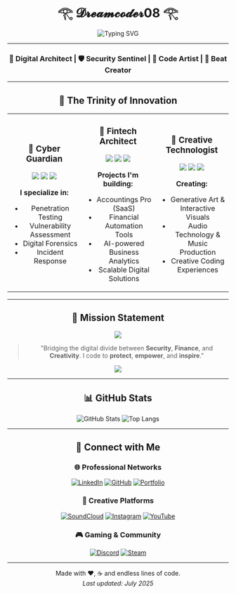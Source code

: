<div align="center">

# 𓂀 𝓓𝓻𝓮𝓪𝓶𝓬𝓸𝓭𝓮𝓻08 𓂀

<img src="https://readme-typing-svg.herokuapp.com?font=Fira+Code&size=28&duration=3000&pause=1000&color=00D9FF&center=true&vCenter=true&width=600&lines=Cybersecurity+Engineer;Creative+Technologist;Financial+Innovator;Music+Producer" alt="Typing SVG" />

---

### 🚀 **Digital Architect** | 🛡️ **Security Sentinel** | 🎨 **Code Artist** | 🎵 **Beat Creator**

---

## 🎯 **The Trinity of Innovation**

<table>
<tr>
<td width="33%" align="center">

### 🔐 **Cyber Guardian**
<img src="https://img.shields.io/badge/Red_Team-FF0000?style=for-the-badge&logo=hackthebox&logoColor=white" />
<img src="https://img.shields.io/badge/Linux-FCC624?style=for-the-badge&logo=linux&logoColor=black" />
<img src="https://img.shields.io/badge/Kali_Linux-557C94?style=for-the-badge&logo=kalilinux&logoColor=white" />

**I specialize in:**
- Penetration Testing
- Vulnerability Assessment
- Digital Forensics
- Incident Response

</td>
<td width="33%" align="center">

### 💎 **Fintech Architect**
<img src="https://img.shields.io/badge/React-61DAFB?style=for-the-badge&logo=react&logoColor=black" />
<img src="https://img.shields.io/badge/Node.js-339933?style=for-the-badge&logo=node.js&logoColor=white" />
<img src="https://img.shields.io/badge/PostgreSQL-4169E1?style=for-the-badge&logo=postgresql&logoColor=white" />

**Projects I'm building:**
- Accountings Pro (SaaS)
- Financial Automation Tools
- AI-powered Business Analytics
- Scalable Digital Solutions

</td>
<td width="33%" align="center">

### 🎨 **Creative Technologist**
<img src="https://img.shields.io/badge/JavaScript-F7DF1E?style=for-the-badge&logo=javascript&logoColor=black" />
<img src="https://img.shields.io/badge/Python-3776AB?style=for-the-badge&logo=python&logoColor=white" />
<img src="https://img.shields.io/badge/Three.js-000000?style=for-the-badge&logo=three.js&logoColor=white" />

**Creating:**
- Generative Art & Interactive Visuals
- Audio Technology & Music Production
- Creative Coding Experiences

</td>
</tr>
</table>

---

## 🎯 **Mission Statement**

<img src="https://capsule-render.vercel.app/api?type=waving&color=0:3b82f6,50:9333ea,100:ec4899&height=100&section=header&text=Mission&fontSize=40&animation=twinkling" />

> "Bridging the digital divide between **Security**, **Finance**, and **Creativity**. I code to **protect**, **empower**, and **inspire**."

<img src="https://capsule-render.vercel.app/api?type=waving&color=0:3b82f6,50:9333ea,100:ec4899&height=100&section=footer&text=&fontSize=40&animation=twinkling" />

---

## 📊 **GitHub Stats**

<p align="center">
<img src="https://github-readme-stats.vercel.app/api?username=albertagurto&show_icons=true&theme=radical" alt="GitHub Stats" />
<img src="https://github-readme-stats.vercel.app/api/top-langs/?username=albertagurto&layout=compact&theme=radical" alt="Top Langs" />
</p>

---

## 📡 **Connect with Me**

### 🌐 **Professional Networks**
[![LinkedIn](https://img.shields.io/badge/LinkedIn-0A66C2?style=for-the-badge&logo=linkedin&logoColor=white)](https://linkedin.com/in/albertagurto)
[![GitHub](https://img.shields.io/badge/GitHub-181717?style=for-the-badge&logo=github&logoColor=white)](https://github.com/albertagurto)
[![Portfolio](https://img.shields.io/badge/Portfolio-FF5722?style=for-the-badge&logo=firefox&logoColor=white)](https://albertagurto.dev)

### 🎵 **Creative Platforms**
[![SoundCloud](https://img.shields.io/badge/SoundCloud-FF3300?style=for-the-badge&logo=soundcloud&logoColor=white)](https://soundcloud.com/albertagurto)
[![Instagram](https://img.shields.io/badge/Instagram-E4405F?style=for-the-badge&logo=instagram&logoColor=white)](https://instagram.com/albertagurto)
[![YouTube](https://img.shields.io/badge/YouTube-FF0000?style=for-the-badge&logo=youtube&logoColor=white)](https://youtube.com/@albertagurto)

### 🎮 **Gaming & Community**
[![Discord](https://img.shields.io/badge/Discord-5865F2?style=for-the-badge&logo=discord&logoColor=white)](https://discord.gg/albertagurto)
[![Steam](https://img.shields.io/badge/Steam-000000?style=for-the-badge&logo=steam&logoColor=white)](https://steamcommunity.com/id/albertagurto)

---

<p align="center">
Made with ❤️, ☕ and endless lines of code.
<br>
<i>Last updated: July 2025</i>
</p>

</div>
